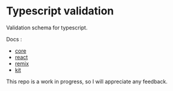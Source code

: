 # Typescript validation

Validation schema for typescript.

Docs :

- [core](./packages/core#readme)
- [react](./packages/react#readme)
- [remix](./packages/remix#readme)
- [kit](./packages/kit#readme)

This repo is a work in progress, so I will appreciate any feedback.
